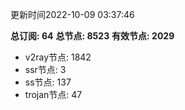 更新时间2022-10-09 03:37:46

**总订阅: 64**
**总节点: 8523**
**有效节点: 2029**
- v2ray节点: 1842
- ssr节点: 3
- ss节点: 137
- trojan节点: 47
